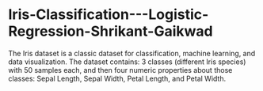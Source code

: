 # Iris-Classification---Logistic-Regression-Shrikant-Gaikwad
The Iris dataset is a classic dataset for classification, machine learning, and data visualization.  The dataset contains: 3 classes (different Iris species) with 50 samples each, and then four numeric properties about those classes: Sepal Length, Sepal Width, Petal Length, and Petal Width.

